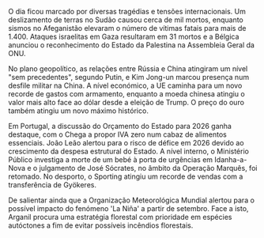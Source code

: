 O dia ficou marcado por diversas tragédias e tensões internacionais. Um deslizamento de terras no Sudão causou cerca de mil mortos, enquanto sismos no Afeganistão elevaram o número de vítimas fatais para mais de 1.400. Ataques israelitas em Gaza resultaram em 31 mortos e a Bélgica anunciou o reconhecimento do Estado da Palestina na Assembleia Geral da ONU.

No plano geopolítico, as relações entre Rússia e China atingiram um nível "sem precedentes", segundo Putin, e Kim Jong-un marcou presença num desfile militar na China. A nível económico, a UE caminha para um novo recorde de gastos com armamento, enquanto a moeda chinesa atingiu o valor mais alto face ao dólar desde a eleição de Trump. O preço do ouro também atingiu um novo máximo histórico.

Em Portugal, a discussão do Orçamento do Estado para 2026 ganha destaque, com o Chega a propor IVA zero num cabaz de alimentos essenciais. João Leão alertou para o risco de défice em 2026 devido ao crescimento da despesa estrutural do Estado. A nível interno, o Ministério Público investiga a morte de um bebé à porta de urgências em Idanha-a-Nova e o julgamento de José Sócrates, no âmbito da Operação Marquês, foi retomado. No desporto, o Sporting atingiu um recorde de vendas com a transferência de Gyökeres.

De salientar ainda que a Organização Meteorológica Mundial alertou para o possível impacto do fenómeno 'La Niña' a partir de setembro. Face a isto, Arganil procura uma estratégia florestal com prioridade em espécies autóctones a fim de evitar possíveis incêndios florestais.